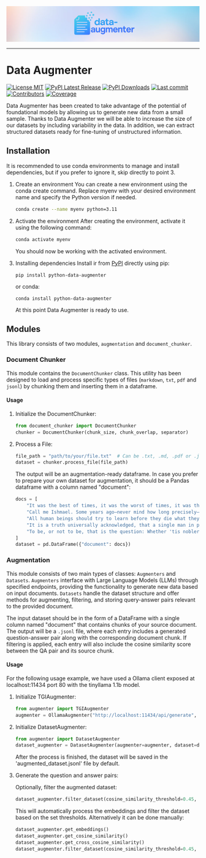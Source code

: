 ![Data Augmenter Banner](https://github.com/CIC-SL/python-data-augmenter/blob/main/docs/media/slim_banner.png)

---

# Data Augmenter

[![License MIT](https://img.shields.io/badge/License-MIT-yellow.svg)](https://github.com/CIC-SL/python-data-augmenter/blob/main/LICENSE) [![PyPI Latest Release](https://img.shields.io/pypi/v/python-data-augmenter.svg)](https://pypi.org/project/python-data-augmenter/) [![PyPI Downloads](https://img.shields.io/pypi/dm/python-data-augmenter.svg?label=PyPI%20downloads)](https://pypi.org/project/python-data-augmenter/) [![Last commit](https://img.shields.io/github/last-commit/CIC-SL/python-data-augmenter.svg)](https://github.com/CIC-SL/python-data-augmenter/commits/main) [![Contributors](https://img.shields.io/github/contributors/CIC-SL/python-data-augmenter.svg)](https://github.com/CIC-SL/python-data-augmenter/graphs/contributors) [![Coverage](https://codecov.io/github/CIC-SL/python-data-augmenter/coverage.svg?branch=main)](https://codecov.io/gh/CIC-SL/python-data-augmenter)

Data Augmenter has been created to take advantage of the potential of foundational models by allowing us to generate new data from a small sample. Thanks to Data Augmenter we will be able to increase the size of our datasets by including variability in the data. In addition, we can extract structured datasets ready for fine-tuning of unstructured information.

## Installation

It is recommended to use conda environments to manage and install dependencies, but if you prefer to ignore it, skip directly to point 3.

1. Create an environment
   You can create a new environment using the conda create command. Replace myenv with your desired environment name and specify the Python version if needed.

   ```bash
   conda create --name myenv python=3.11
   ```
2. Activate the environment
   After creating the environment, activate it using the following command:

   ```bash
   conda activate myenv  
   ```

   You should now be working with the activated environment.
3. Installing dependencies
   Install ir from [PyPI](https://pypi.python.org/pypi/python-data-augmenter/) directly using pip:

   ```
   pip install python-data-augmenter
   ```

   or conda:
   ```
   conda install python-data-augmenter
   ```

   At this point Data Augmenter is ready to use.

## Modules

This library consists of two modules, `augmentation` and `document_chunker`.

### Document Chunker

This module contains the `DocumentChunker` class. This utility has been designed to load and process specific types of files (`markdown`, `txt`, `pdf` and `jsonl`) by chunking them and inserting them in a dataframe.

#### Usage

1. Initialize the DocumentChunker:

   ```python
   from document_chunker import DocumentChunker
   chunker = DocumentChunker(chunk_size, chunk_overlap, separator)
   ```
2. Process a File:

   ```python
   file_path = "path/to/your/file.txt"  # Can be .txt, .md, .pdf or .jsonl
   dataset = chunker.process_file(file_path)
   ```

   The output will be an augmentation-ready dataframe. In case you prefer to prepare your own dataset for augmentation, it should be a Pandas dataframe with a column named "document":

   ```python
   docs = [
       "It was the best of times, it was the worst of times, it was the age of wisdom, it was the age of foolishness, it was the epoch of belief, it was the epoch of incredulity.",
       "Call me Ishmael. Some years ago—never mind how long precisely—having little or no money in my purse, and nothing particular to interest me on shore, I thought I would sail about a little and see the watery part of the world.",
       "All human beings should try to learn before they die what they are running from, and to, and why.",
       "It is a truth universally acknowledged, that a single man in possession of a good fortune, must be in want of a wife.",
       "To be, or not to be, that is the question: Whether 'tis nobler in the mind to suffer the slings and arrows of outrageous fortune, or to take arms against a sea of troubles and by opposing end them."
   ]
   dataset = pd.DataFrame({"document": docs})
   ```

### Augmentation

This module consists of two main types of classes: `Augmenters` and `Datasets`. `Augmenters` interface with Large Language Models (LLMs) through specified endpoints, providing the functionality to generate new data based on input documents. `Datasets` handle the dataset structure and offer methods for augmenting, filtering, and storing query-answer pairs relevant to the provided document.

The input dataset should be in the form of a DataFrame with a single column named "document" that contains chunks of your source document. The output will be a `.jsonl` file, where each entry includes a generated question-answer pair along with the corresponding document chunk. If filtering is applied, each entry will also include the cosine similarity score between the QA pair and its source chunk.

#### Usage

For the following usage example, we have used a Ollama client exposed at localhost:11434 port 80 with the tinyllama 1.1b model.

1. Initialize TGIAugmenter:

   ```python
   from augmenter import TGIAugmenter
   augmenter = OllamaAugmenter("http://localhost:11434/api/generate", model='tinyllama:1.1b')
   ```
2. Initialize DatasetAugmenter:

   ```python
   from augmenter import DatasetAugmenter
   dataset_augmenter = DatasetAugmenter(augmenter=augmenter, dataset=dataset)
   ```
   After the process is finished, the dataset will be saved in the 'augmented_dataset.jsonl' file by default.
3. Generate the question and answer pairs:

   Optionally, filter the augmented dataset:

   ```python
   dataset_augmenter.filter_dataset(cosine_similarity_threshold=0.45, cross_cosine_similarity_threshold=0.85)
   ```
   This will automatically process the embeddings and filter the dataset based on the set thresholds.
   Alternatively it can be done manually:

   ```python
   dataset_augmenter.get_embeddings()
   dataset_augmenter.get_cosine_similarity()
   dataset_augmenter.get_cross_cosine_similarity()
   dataset_augmenter.filter_dataset(cosine_similarity_threshold=0.45, cross_cosine_similarity_threshold=0.85)
   ```
